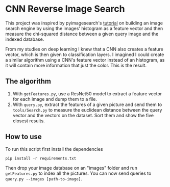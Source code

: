 # CNN Reverse Image Search
This project was inspired by pyimagesearch's [tutorial](https://www.pyimagesearch.com/2014/01/27/hobbits-and-histograms-a-how-to-guide-to-building-your-first-image-search-engine-in-python/) on building an image search engine by using the images' histogram as a feature vector and then measure the chi-squared distance between a given query image and the indexed database.

From my studies on deep learning I knew that a CNN also creates a feature vector, which is then given to classification layers. I imagined I could create a similar algorithm using a CNN's feature vector instead of an histogram, as it will contain more information that just the color. This is the result.

## The algorithm
1) With `getFeatures.py`, use a ResNet50 model to extract a feature vector for each image and dump them to a file.
2) With `query.py`, extract the features of a given picture and send them to `tools/Search.py` to measure the euclidean distance between the query vector and the vectors on the dataset. Sort them and show the five closest results.

## How to use
To run this script first install the dependencies
```
pip install -r requirements.txt
```
Then drop your image database on an "images" folder and run `getFeatures.py` to index all the pictures. You can now send queries to `query.py --images [path-to-image]`.
